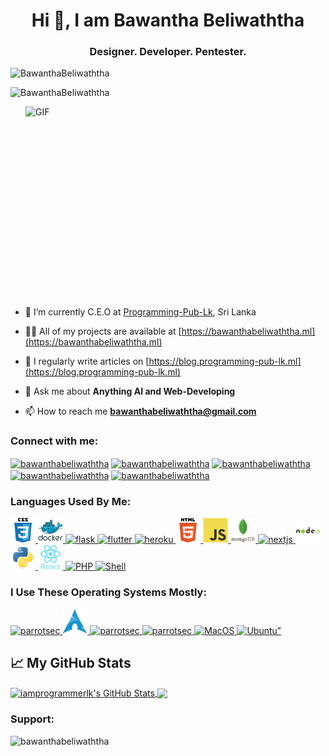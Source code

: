 <h1 align="center">Hi 👋, I am Bawantha Beliwaththa</h1>
<h3 align="center">Designer. Developer. Pentester.</h3>

<p align="left"> <img src="https://komarev.com/ghpvc/?username=bawanthabeliwaththa" alt="BawanthaBeliwaththa" /> </p>
<p align="left"> <img src="https://img.shields.io/twitter/follow/bawanthabeli?style=social" alt=BawanthaBeliwaththa /> </p>

<img align="right" alt="GIF" src="https://github.com/abhisheknaiidu/abhisheknaiidu/blob/master/code.gif?raw=true" width="480" height="320" />

- 🔭 I’m currently C.E.O at [Programming-Pub-Lk](https://programming-pub-lk.ml), Sri Lanka

- 👨‍💻 All of my projects are available at [https://bawanthabeliwaththa.ml](https://bawanthabeliwaththa.ml)

- 📝 I regularly write articles on [https://blog.programming-pub-lk.ml](https://blog.programming-pub-lk.ml)

- 💬 Ask me about **Anything AI and Web-Developing**

- 📫 How to reach me **bawanthabeliwaththa@gmail.com**

<h3 align="left">Connect with me:</h3>
<p align="left">
<a href="https://twitter.com/BawanthaBeli" target="blank"><img align="center" src="https://raw.githubusercontent.com/rahuldkjain/github-profile-readme-generator/master/src/images/icons/Social/twitter.svg" alt="bawanthabeliwaththa" height="30" width="40" /></a>
<a href="https://linkedin.com/in/bawantha-beliwaththa-a7313a241" target="blank"><img align="center" src="https://raw.githubusercontent.com/rahuldkjain/github-profile-readme-generator/master/src/images/icons/Social/linked-in-alt.svg" alt="bawanthabeliwaththa" height="30" width="40" /></a>
<a href="https://stackoverflow.com/users/16589319/bawantha-beliwaththa" target="blank"><img align="center" src="https://raw.githubusercontent.com/rahuldkjain/github-profile-readme-generator/master/src/images/icons/Social/stack-overflow.svg" alt="bawanthabeliwaththa" height="30" width="40" /></a>
<a href="https://www.instagram.com/bawantha_be/" target="blank"><img align="center" src="https://raw.githubusercontent.com/rahuldkjain/github-profile-readme-generator/master/src/images/icons/Social/instagram.svg" alt="bawanthabeliwaththa" height="30" width="40" /></a>
<a href="https://t.me/bawanthabeliwaththa2003" target="blank"><img align="center" src="https://upload.wikimedia.org/wikipedia/commons/8/83/Telegram_2019_Logo.svg" alt="bawanthabeliwaththa" height="30" width="40" /></a>
</p>

<h3 align="left">Languages Used By Me:</h3>
<p align="left"> <a href="https://www.w3schools.com/css/" target="_blank" rel="noreferrer"> <img src="https://raw.githubusercontent.com/devicons/devicon/master/icons/css3/css3-original-wordmark.svg" alt="css3" width="40" height="40"/> </a> <a href="https://www.docker.com/" target="_blank" rel="noreferrer"> <img src="https://raw.githubusercontent.com/devicons/devicon/master/icons/docker/docker-original-wordmark.svg" alt="docker" width="40" height="40"/> </a> <a href="https://flask.palletsprojects.com/" target="_blank" rel="noreferrer"> <img src="https://www.vectorlogo.zone/logos/pocoo_flask/pocoo_flask-icon.svg" alt="flask" width="40" height="40"/> </a> <a href="https://flutter.dev" target="_blank" rel="noreferrer"> <img src="https://www.vectorlogo.zone/logos/flutterio/flutterio-icon.svg" alt="flutter" width="40" height="40"/> </a> <a href="https://heroku.com" target="_blank" rel="noreferrer"> <img src="https://www.vectorlogo.zone/logos/heroku/heroku-icon.svg" alt="heroku" width="40" height="40"/> </a> <a href="https://www.w3.org/html/" target="_blank" rel="noreferrer"> <img src="https://raw.githubusercontent.com/devicons/devicon/master/icons/html5/html5-original-wordmark.svg" alt="html5" width="40" height="40"/> </a> <a href="https://developer.mozilla.org/en-US/docs/Web/JavaScript" target="_blank" rel="noreferrer"> <img src="https://raw.githubusercontent.com/devicons/devicon/master/icons/javascript/javascript-original.svg" alt="javascript" width="40" height="40"/> </a> <a href="https://www.mongodb.com/" target="_blank" rel="noreferrer"> <img src="https://raw.githubusercontent.com/devicons/devicon/master/icons/mongodb/mongodb-original-wordmark.svg" alt="mongodb" width="40" height="40"/> </a> <a href="https://nextjs.org/" target="_blank" rel="noreferrer"> <img src="https://cdn.worldvectorlogo.com/logos/nextjs-2.svg" alt="nextjs" width="40" height="40"/> </a> <a href="https://nodejs.org" target="_blank" rel="noreferrer"> <img src="https://raw.githubusercontent.com/devicons/devicon/master/icons/nodejs/nodejs-original-wordmark.svg" alt="nodejs" width="40" height="40"/> </a> <a href="https://www.python.org" target="_blank" rel="noreferrer"> <img src="https://raw.githubusercontent.com/devicons/devicon/master/icons/python/python-original.svg" alt="python" width="40" height="40"/> </a> <a href="https://reactjs.org/" target="_blank" rel="noreferrer"> <img src="https://raw.githubusercontent.com/devicons/devicon/master/icons/react/react-original-wordmark.svg" alt="react" width="40" height="40"/> </a> <a href="https://www.php.net/" target="_blank" rel="noreferrer"> <img src="https://camo.githubusercontent.com/8a77183652234a701ef35ef085d7870a677bff3c7a491df8a506dd27c1fa30df/68747470733a2f2f63646e2e776f726c64766563746f726c6f676f2e636f6d2f6c6f676f732f7068702d312e737667" alt="PHP" width="40" height="40"/> </a> <a href="https://www.shellscript.sh/" target="_blank" rel="noreferrer"> <img src="https://raw.githubusercontent.com/gist/strarsis/36c65384c8afc78b8438357281123170/raw/486f394502c9feb6760e37e2ef6217eef7941ef0/shell.svg" alt="Shell" width="40" height="40"/> </a></p>

<h3 align="left">I Use These Operating Systems Mostly:</h3>
<p align="left"><a href="https://parrotsec.org/" target="_blank"> <img src="https://upload.wikimedia.org/wikipedia/commons/4/45/Parrot_Logo.png" alt="parrotsec" width="40" height="40"/> </a> <a href="https://blackarch.org/" target="_blank"> <img src="https://raw.githubusercontent.com/github/explore/7b8474be525e3f210d3c8d60a32beca4bfc2895b/topics/archlinux/archlinux.png" alt="balck-arch" width="40" height="40"/> </a> <a href="https://android.com/" target="_blank"> <img src="https://camo.githubusercontent.com/5e45fdedae90e97eb256795f2e776e9b010723addaadf27b75554ef6c183f5c8/68747470733a2f2f63646e2e776f726c64766563746f726c6f676f2e636f6d2f6c6f676f732f616e64726f69642e737667" alt="parrotsec" width="40" height="40"/> </a> <a href="https://www.microsoft.com/en-us/windows" target="_blank"> <img src="https://camo.githubusercontent.com/0070e51582848b0e67e6b3edf7b5bafd244ffdd3a4027d236d04ce9c3e9da80d/68747470733a2f2f63646e2e776f726c64766563746f726c6f676f2e636f6d2f6c6f676f732f77696e646f77732d312e737667" alt="parrotsec" width="40" height="40"/> </a> <a href="https://www.apple.com/macos/" target="_blank"> <img src="https://cdn.freebiesupply.com/logos/large/2x/mac-os-2-logo-png-transparent.png" alt="MacOS" width="40" height="40"/> </a> <a href="https://www.ubuntu.org" target="_blank"> <img src="https://camo.githubusercontent.com/f13aa388cda5b78136220b1c90994d07bfde0f290d97d2a5a3910a2663368426/68747470733a2f2f63646e2e776f726c64766563746f726c6f676f2e636f6d2f6c6f676f732f7562756e74752d342e737667" alt=Ubuntu" width="40" height="40"/> </a>
</p>

## &#x1f4c8; My GitHub Stats

<a href="https://github.com/bawanthabeliwaththa/bawanthabeliwaththa">
  <img align="center" src="https://github-readme-stats.vercel.app/api?username=bawanthabeliwaththa&show_icons=true&line_height=27&count_private=true&title_color=ffffff&text_color=c9cacc&icon_color=2bbc8a&bg_color=1d1f21" alt="iamprogrammerlk's GitHub Stats" />
</a>
<a href="https://github.com/bawanthabeliwaththa/bawanthabeliwaththa">
  <img align="center" src="https://github-readme-stats.vercel.app/api/top-langs/?username=bawanthabeliwaththa&hide=java,html,tex&title_color=ffffff&text_color=c9cacc&icon_color=2bbc8a&bg_color=1d1f21" />
</a>

<h3 align="left">Support:</h3>
<p><a href="https://www.paypal.com/signin/?returnUri=%2Fmyaccount%2Ftransfer%2FpayRequest%2FU-94R908477U869382E%2FU-0PL334692A808573K%3FclassicUrl%3D%2FLK%2Fcgi-bin%2F%3Fcmd%3D_prq&id=6l.gZld3gkFQ6q-gAyF1f4wNd2RUoDgUp8U5cA&expId=p2p&onboardData=%7B%22signUpRequest%22%3A%7B%22method%22%3A%22get%22%2C%22url%22%3A%22https%3A%2F%2Fwww.paypal.com%2Fmyaccount%2Ftransfer%2FguestLogin%2FpayRequest%2FU-94R908477U869382E%2FU-0PL334692A808573K%3FclassicUrl%3D%2FLK%2Fcgi-bin%2F%3Fcmd%3D_prq%26id%3D6l.gZld3gkFQ6q-gAyF1f4wNd2RUoDgUp8U5cA%22%7D%7D&flowContextData=eaDdgrtuXEUqekbEDSO6yxmRx6A58zCRZQ9Df_WZ28X1K1KpCUvOwDIzYvDnyA0S_6CdgcAC3WxB6u8rMLHfGNcFNHcdMEPGIa8W1wRGXRUUmp-2uuotflzfgPqsqOYFgG_6TgZLLPXuAqyj75SE7EUZjmopKL3nW1-DsuEr4-i3-D8LMGzgcwKJfjUWvonwa2WkZrFFGqz2DojR&v=1&utm_source=unp&utm_medium=email&utm_campaign=RT000186&utm_unptid=d62d5916-d753-11ec-851b-3cfdfef04e64&ppid=RT000186&cnac=LK&rsta=en_US%28en-LK%29&cust=&unptid=d62d5916-d753-11ec-851b-3cfdfef04e64&calc=aa6fb4e0fdabc&unp_tpcid=requestmoney-notifications-requestee&page=main%3Aemail%3ART000186&pgrp=main%3Aemail&e=cl&mchn=em&s=ci&mail=sys&appVersion=1.89.1&xt=104038"> <img align="left" src="https://cdn.buymeacoffee.com/buttons/v2/default-yellow.png" height="50" width="210" alt="bawanthabeliwaththa" /></a></p><br><br>
